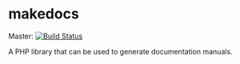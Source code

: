 makedocs
========
Master: [![Build Status](https://travis-ci.org/pixelpolishers/makedocs.png?branch=master)](https://travis-ci.org/pixelpolishers/makedocs)

A PHP library that can be used to generate documentation manuals.
